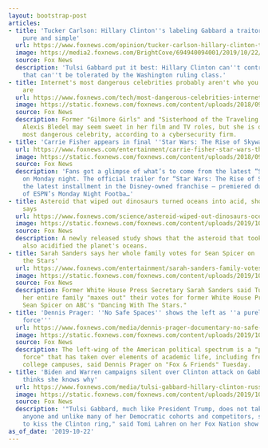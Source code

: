 ```yaml
---
layout: bootstrap-post
articles:
- title: 'Tucker Carlson: Hillary Clinton''s labeling Gabbard a traitor is about power,
    pure and simple'
  url: https://www.foxnews.com/opinion/tucker-carlson-hillary-clinton-tulsi-gabbard
  image: https://media2.foxnews.com/BrightCove/694940094001/2019/10/22/694940094001_6096618394001_6096621196001-vs.jpg
  source: Fox News
  description: 'Tulsi Gabbard put it best: Hillary Clinton can''t control her, and
    that can''t be tolerated by the Washington ruling class.'
- title: Internet's most dangerous celebrities probably aren't who you think they
    are
  url: https://www.foxnews.com/tech/most-dangerous-celebrities-internet
  image: https://static.foxnews.com/foxnews.com/content/uploads/2018/09/alexis-bledel-green-reuters660.jpg
  source: Fox News
  description: Former "Gilmore Girls" and "Sisterhood of the Traveling Pants" actress
    Alexis Bledel may seem sweet in her film and TV roles, but she is officially the
    most dangerous celebrity, according to a cybersecurity firm.
- title: 'Carrie Fisher appears in final ''Star Wars: The Rise of Skywalker'' trailer'
  url: https://www.foxnews.com/entertainment/carrie-fisher-star-wars-the-rise-of-skywalker-trailer
  image: https://static.foxnews.com/foxnews.com/content/uploads/2018/09/lourdfisher.jpg
  source: Fox News
  description: 'Fans got a glimpse of what’s to come from the latest “Star Wars” film
    on Monday night. The official trailer for “Star Wars: The Rise of Skywalker” —
    the latest installment in the Disney-owned franchise — premiered during halftime
    of ESPN’s Monday Night Footba…'
- title: Asteroid that wiped out dinosaurs turned oceans into acid, shocking study
    says
  url: https://www.foxnews.com/science/asteroid-wiped-out-dinosaurs-oceans-acid
  image: https://static.foxnews.com/foxnews.com/content/uploads/2019/10/asteroid-dinosaur-2.jpg
  source: Fox News
  description: A newly released study shows that the asteroid that took out the dinosaurs
    also acidified the planet's oceans.
- title: Sarah Sanders says her whole family votes for Sean Spicer on 'Dancing with
    the Stars'
  url: https://www.foxnews.com/entertainment/sarah-sanders-family-votes-sean-spicer-dwts
  image: https://static.foxnews.com/foxnews.com/content/uploads/2019/10/Sarah-Sanders-Sean-Spicer-FOX-ABC.jpg
  source: Fox News
  description: Former White House Press Secretary Sarah Sanders said Tuesday that
    her entire family "maxes out" their votes for former White House Press Secretary
    Sean Spicer on ABC's "Dancing With The Stars."
- title: 'Dennis Prager: ''No Safe Spaces'' shows the left as ''a purely destructive
    force'''
  url: https://www.foxnews.com/media/dennis-prager-documentary-no-safe-spaces
  image: https://static.foxnews.com/foxnews.com/content/uploads/2019/10/Dennis-Prager-FOX.jpg
  source: Fox News
  description: The left-wing of the American political spectrum is a "purely destructive
    force" that has taken over elements of academic life, including free speech on
    college campuses, said Dennis Prager on "Fox & Friends" Tuesday.
- title: 'Biden and Warren campaigns silent over Clinton attack on Gabbard: Tomi Lahren
    thinks she knows why'
  url: https://www.foxnews.com/media/tulsi-gabbard-hillary-clinton-russian-asset-biden-warren
  image: https://static.foxnews.com/foxnews.com/content/uploads/2019/10/clinton-larhen-gabbard-AP-FOX.jpg
  source: Fox News
  description: '"Tulsi Gabbard, much like President Trump, does not take guff from
    anyone and unlike many of her Democratic cohorts and competitors, she refuses
    to kiss the Clinton ring," said Tomi Lahren on her Fox Nation show "Final Thoughts."'
as_of_date: '2019-10-22'
---
```


